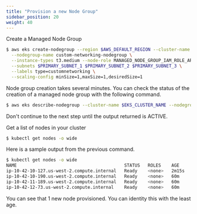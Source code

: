 ```yaml
---
title: "Provision a new Node Group"
sidebar_position: 20
weight: 40
---
```


Create a Managed Node Group

```bash expectError=true
$ aws eks create-nodegroup --region $AWS_DEFAULT_REGION --cluster-name $EKS_CLUSTER_NAME \
  --nodegroup-name custom-networking-nodegroup \
  --instance-types t3.medium --node-role MANAGED_NODE_GROUP_IAM_ROLE_ARN \
  --subnets $PRIMARY_SUBNET_1 $PRIMARY_SUBNET_2 $PRIMARY_SUBNET_3 \
  --labels type=customnetworking \
  --scaling-config minSize=1,maxSize=1,desiredSize=1
```

Node group creation takes several minutes. You can check the status of the creation of a managed node group with the following command.

```bash expectError=true
$ aws eks describe-nodegroup --cluster-name $EKS_CLUSTER_NAME --nodegroup-name custom-networking-nodegroup --query nodegroup.status --output text
```

Don't continue to the next step until the output returned is ACTIVE.

Get a list of nodes in your cluster

```bash expectError=true
$ kubectl get nodes -o wide
```

Here is a sample output from the previous command.
```bash expectError=true
$ kubectl get nodes -o wide
NAME                                         STATUS   ROLES    AGE     VERSION               INTERNAL-IP    EXTERNAL-IP   OS-IMAGE         KERNEL-VERSION                 CONTAINER-RUNTIME
ip-10-42-10-127.us-west-2.compute.internal   Ready    <none>   2m15s   v1.23.9-eks-ba74326   10.42.10.127   <none>        Amazon Linux 2   5.4.219-126.411.amzn2.x86_64   docker://20.10.17
ip-10-42-10-190.us-west-2.compute.internal   Ready    <none>   60m     v1.23.9-eks-ba74326   10.42.10.190   <none>        Amazon Linux 2   5.4.217-126.408.amzn2.x86_64   docker://20.10.17
ip-10-42-11-189.us-west-2.compute.internal   Ready    <none>   60m     v1.23.9-eks-ba74326   10.42.11.189   <none>        Amazon Linux 2   5.4.217-126.408.amzn2.x86_64   docker://20.10.17
ip-10-42-12-73.us-west-2.compute.internal    Ready    <none>   60m     v1.23.9-eks-ba74326   10.42.12.73    <none>        Amazon Linux 2   5.4.217-126.408.amzn2.x86_64   docker://20.10.17
```

You can see that 1 new node provisioned. You can identity this with the least age.


